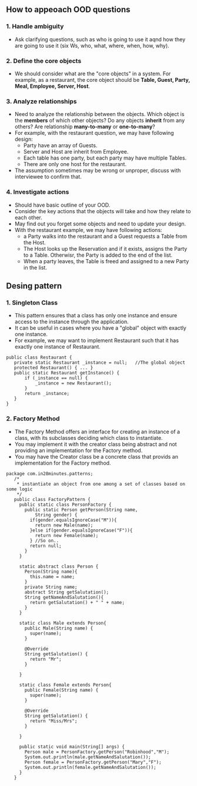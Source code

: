 
## How to appeoach OOD questions
### 1. Handle ambiguity
   - Ask clarifying questions, such as who is going to use it aqnd how they are going to use it (six Ws, who, what, where, when, how, why).
### 2. Define the core objects
   - We should consider what are the "core objects" in a system. For example, as a restaurant, the core object should be **Table, Guest, Party, Meal, Employee, Server, Host**.
### 3. Analyze relationships
   - Need to analyze the relationship between the objects. Which object is the **members** of which other objects? Do any objects **inherit** from any others? Are relationship **many-to-many** or **one-to-many**?
   - For example, with the restaurant question, we may have following design:
     - Party have an array of Guests.
     - Server and Host are inherit from Employee.
     - Each table has one party, but each party may have multiple Tables.
     - There are only one host for the restaurant.
   - The assumption sometimes may be wrong or unproper, discuss with interviewee to confirm that.
### 4. Investigate actions
   - Should have basic outline of your OOD. 
   - Consider the key actions that the objects will take and how they relate to each other.
   - May find out you forget some objects and need to update your design.
   - With the restaurant example, we may have following actions:
     - a Party walks into the restaurant and a Guest requests a Table from the Host.
     - The Host looks up the Reservation and if it exists, assigns the Party to a Table. Otherwisr, the Party is added to the end of the list.
     - When a party leaves, the Table is freed and assigned to a new Party in the list. 
      
      
## Desing pattern
### 1. Singleton Class
   - This pattern ensures that a class has only one instance and ensure access to the instance through the application.
   - It can be useful in cases where you have a "global" object with exactly one instance.
   - For example, we may want to implement Restaurant such that it has exactly one instance of Restaurant.
   ```
   public class Restaurant {
      private static Restaurant _instance = null;   //The global object
      protected Restaurant() { ... }
      public static Restaurant getInstance() {
          if (_instance == null) {
              _instance = new Restaurant();
          }
          return _instance;
      }
   }
   ```
### 2. Factory Method
   - The Factory Method offers an interface for creating an instance of a class, with its subclasses deciding which class to instantiate.
   - You may implement it with the creator class being abstract and not providing an implementation for the Factory method.
   - You may have the Creator class be a concrete class that provids an implementation for the Factory method.
   ```
   package com.in28minutes.patterns;
      /*
       * instantiate an object from one among a set of classes based on some logic
       */
      public class FactoryPattern {
        public static class PersonFactory {
          public static Person getPerson(String name,
              String gender) {
            if(gender.equalsIgnoreCase("M")){
              return new Male(name);
            }else if(gender.equalsIgnoreCase("F")){
              return new Female(name);
            } //So on..
            return null;
          }
        }

        static abstract class Person {
          Person(String name){
            this.name = name;
          }
          private String name;
          abstract String getSalutation();
          String getNameAndSalutation(){
            return getSalutation() + " " + name;
          }
        }

        static class Male extends Person{
          public Male(String name) {
            super(name);
          }

          @Override
          String getSalutation() {
            return "Mr";
          }

        }

        static class Female extends Person{
          public Female(String name) {
            super(name);
          }

          @Override
          String getSalutation() {
            return "Miss/Mrs";
          }

        }

        public static void main(String[] args) {
          Person male = PersonFactory.getPerson("Robinhood","M");
          System.out.println(male.getNameAndSalutation());
          Person female = PersonFactory.getPerson("Mary","F");
          System.out.println(female.getNameAndSalutation());
        }
      }
   ```

